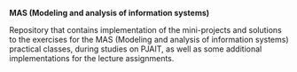 **MAS (Modeling and analysis of information systems)**

Repository that contains implementation of the mini-projects and solutions to the exercises for the MAS (Modeling and analysis of information systems) practical classes, during studies on PJAIT, as well as some additional implementations for the lecture assignments.
